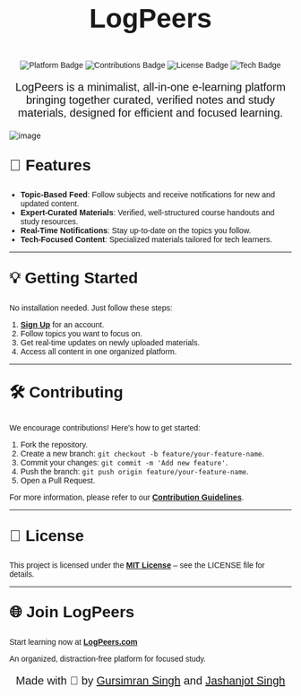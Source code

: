 # <p align="center" style="font-size: 3rem; font-family: 'Montserrat', sans-serif; font-weight: bold;">LogPeers</p>

<p align="center" style="font-family: 'Montserrat', sans-serif;">
  <img src="https://img.shields.io/badge/Platform-Education-blueviolet?style=flat-square" alt="Platform Badge">
  <img src="https://img.shields.io/badge/Contributions-Welcome-brightgreen?style=flat-square" alt="Contributions Badge">
  <img src="https://img.shields.io/badge/License-MIT-informational?style=flat-square" alt="License Badge">
  <img src="https://img.shields.io/badge/Tech-Focused-orange?style=flat-square" alt="Tech Badge">
</p>

<p align="center" style="font-size: 1.25rem; font-family: 'Montserrat', sans-serif;">
LogPeers is a minimalist, all-in-one e-learning platform bringing together curated, verified notes and study materials, designed for efficient and focused learning.
</p>

![image](![logpeers_home](https://github.com/user-attachments/assets/64e888d5-64f4-4132-bcd7-1055cc1e3eee)
)

## <p style="font-size: 1.75rem; font-weight: bold; font-family: 'Montserrat', sans-serif;">🚀 Features</p>

<ul style="list-style-type: square; padding-left: 20px; font-family: 'Montserrat', sans-serif;">
  <li><strong>Topic-Based Feed</strong>: Follow subjects and receive notifications for new and updated content.</li>
  <li><strong>Expert-Curated Materials</strong>: Verified, well-structured course handouts and study resources.</li>
  <li><strong>Real-Time Notifications</strong>: Stay up-to-date on the topics you follow.</li>
  <li><strong>Tech-Focused Content</strong>: Specialized materials tailored for tech learners.</li>
</ul>

---

## <p style="font-size: 1.75rem; font-weight: bold; font-family: 'Montserrat', sans-serif;">💡 Getting Started</p>

<p style="font-family: 'Montserrat', sans-serif;">No installation needed. Just follow these steps:</p>

<ol style="padding-left: 20px; font-family: 'Montserrat', sans-serif;">
  <li><a href="https://logpeers.vercel.app/"><strong>Sign Up</strong></a> for an account.</li>
  <li>Follow topics you want to focus on.</li>
  <li>Get real-time updates on newly uploaded materials.</li>
  <li>Access all content in one organized platform.</li>
</ol>

---

## <p style="font-size: 1.75rem; font-weight: bold; font-family: 'Montserrat', sans-serif;">🛠️ Contributing</p>

<p style="font-family: 'Montserrat', sans-serif;">We encourage contributions! Here's how to get started:</p>

<ol style="padding-left: 20px; font-family: 'Montserrat', sans-serif;">
  <li>Fork the repository.</li>
  <li>Create a new branch: <code>git checkout -b feature/your-feature-name</code>.</li>
  <li>Commit your changes: <code>git commit -m 'Add new feature'</code>.</li>
  <li>Push the branch: <code>git push origin feature/your-feature-name</code>.</li>
  <li>Open a Pull Request.</li>
</ol>

<p style="font-family: 'Montserrat', sans-serif;">For more information, please refer to our <a href="CONTRIBUTING.md"><strong>Contribution Guidelines</strong></a>.</p>

---

## <p style="font-size: 1.75rem; font-weight: bold; font-family: 'Montserrat', sans-serif;">📄 License</p>

<p style="font-family: 'Montserrat', sans-serif;">This project is licensed under the <a href="LICENSE"><strong>MIT License</strong></a> – see the LICENSE file for details.</p>

---

## <p style="font-size: 1.75rem; font-weight: bold; font-family: 'Montserrat', sans-serif;">🌐 Join LogPeers</p>

<p style="font-family: 'Montserrat', sans-serif;">Start learning now at <a href="https://logpeers.vercel.app/"><strong>LogPeers.com</strong></a></p>
<p style="font-family: 'Montserrat', sans-serif;">An organized, distraction-free platform for focused study.</p>

<p align="center" style="font-size: 1.25rem; font-family: 'Montserrat', sans-serif;">
  Made with 💖 by <a href="https://linkedin.com/in/gursimrxnsingh">Gursimran Singh</a> and <a href="https://linkedin.com/in/jashanjotsingh01">Jashanjot Singh</a>
</p>
